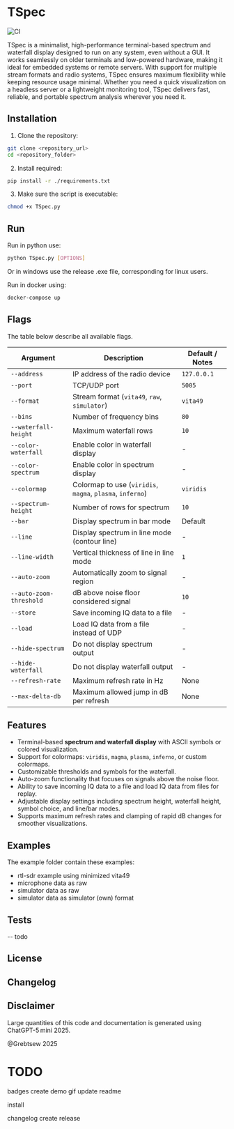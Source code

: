 # TSpec


![CI](https://github.com/<USERNAME>/<REPO>/actions/workflows/python-tests.yml/badge.svg)

TSpec is a minimalist, high-performance terminal-based spectrum and waterfall display designed to run on any system, even without a GUI. It works seamlessly on older terminals and low-powered hardware, making it ideal for embedded systems or remote servers. With support for multiple stream formats and radio systems, TSpec ensures maximum flexibility while keeping resource usage minimal. Whether you need a quick visualization on a headless server or a lightweight monitoring tool, TSpec delivers fast, reliable, and portable spectrum analysis wherever you need it.


## Installation

1. Clone the repository:
```bash
git clone <repository_url>
cd <repository_folder>
```
2. Install required:
```bash
pip install -r ./requirements.txt
```

3. Make sure the script is executable:
```bash
chmod +x TSpec.py
```

## Run
Run in python use:
```bash
python TSpec.py [OPTIONS]
```
Or in windows use the release .exe file, corresponding for linux users.

Run in docker using:
```bash
docker-compose up
```

## Flags

The table below describe all available flags.


| Argument                  | Description                                                        | Default / Notes                                |
|---------------------------|--------------------------------------------------------------------|-----------------------------------------------|
| `--address`               | IP address of the radio device                                      | `127.0.0.1`                                   |
| `--port`                  | TCP/UDP port                                                        | `5005`                                        |
| `--format`                | Stream format (`vita49`, `raw`, `simulator`)                        | `vita49`                                      |
| `--bins`                  | Number of frequency bins                                            | `80`                                          |
| `--waterfall-height`      | Maximum waterfall rows                                              | `10`                                          |
| `--color-waterfall`       | Enable color in waterfall display                                   | -                                             |
| `--color-spectrum`        | Enable color in spectrum display                                    | -                                             |
| `--colormap`              | Colormap to use (`viridis`, `magma`, `plasma`, `inferno`)          | `viridis`                                     |
| `--spectrum-height`       | Number of rows for spectrum                                         | `10`                                          |
| `--bar`                   | Display spectrum in bar mode                                        | Default                                       |
| `--line`                  | Display spectrum in line mode (contour line)                        | -                                             |
| `--line-width`            | Vertical thickness of line in line mode                             | `1`                                           |
| `--auto-zoom`             | Automatically zoom to signal region                                 | -                                             |
| `--auto-zoom-threshold`   | dB above noise floor considered signal                               | `10`                                          |
| `--store`                 | Save incoming IQ data to a file                                     | -                                             |
| `--load`                  | Load IQ data from a file instead of UDP                             | -                                             |
| `--hide-spectrum`         | Do not display spectrum output                                      | -                                             |
| `--hide-waterfall`        | Do not display waterfall output                                     | -                                             |
| `--refresh-rate`          | Maximum refresh rate in Hz                                          | None                                          |
| `--max-delta-db`          | Maximum allowed jump in dB per refresh                               | None                                          |


## Features

- Terminal-based **spectrum and waterfall display** with ASCII symbols or colored visualization.
- Support for colormaps: `viridis`, `magma`, `plasma`, `inferno`, or custom colormaps.
- Customizable thresholds and symbols for the waterfall.
- Auto-zoom functionality that focuses on signals above the noise floor.
- Ability to save incoming IQ data to a file and load IQ data from files for replay.
- Adjustable display settings including spectrum height, waterfall height, symbol choice, and line/bar modes.
- Supports maximum refresh rates and clamping of rapid dB changes for smoother visualizations.

## Examples

The example folder contain these examples:
- rtl-sdr example using minimized vita49
- microphone data as raw
- simulator data as raw
- simulator data as simulator (own) format

## Tests

-- todo


## License


## Changelog


## Disclaimer

Large quantities of this code and documentation is generated using ChatGPT-5 mini 2025.



@Grebtsew 2025




# TODO
badges
create demo gif
update readme


install

changelog
create release
